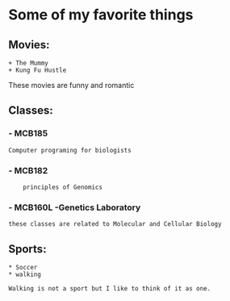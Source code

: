 # Some of my favorite things #
## Movies: ##
	+ The Mummy
	+ Kung Fu Hustle
	
These movies are funny and romantic
## Classes:
### - MCB185
	Computer programing for biologists
### - MCB182
		principles of Genomics
### - MCB160L -Genetics Laboratory
`
these classes are related to Molecular and Cellular Biology
`
	
## Sports:
	* Soccer
	* walking
	
```
Walking is not a sport but I like to think of it as one.
```
	